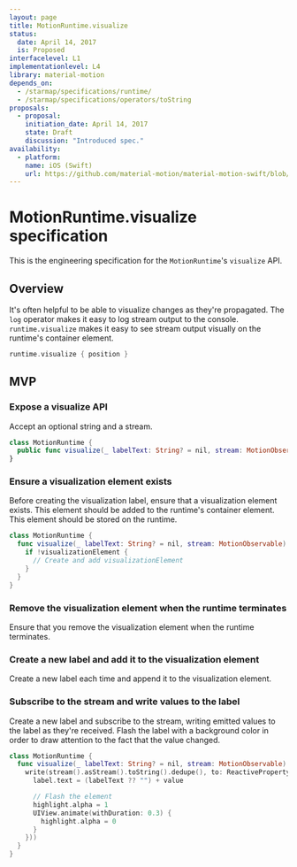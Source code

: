 ```yaml
---
layout: page
title: MotionRuntime.visualize
status:
  date: April 14, 2017
  is: Proposed
interfacelevel: L1
implementationlevel: L4
library: material-motion
depends_on:
  - /starmap/specifications/runtime/
  - /starmap/specifications/operators/toString
proposals:
  - proposal:
    initiation_date: April 14, 2017
    state: Draft
    discussion: "Introduced spec."
availability:
  - platform:
    name: iOS (Swift)
    url: https://github.com/material-motion/material-motion-swift/blob/develop/src/MotionRuntime.swift
---
```


# MotionRuntime.visualize specification

This is the engineering specification for the `MotionRuntime`'s `visualize` API.

## Overview

It's often helpful to be able to visualize changes as they're propagated. The `log` operator makes it easy to log stream output to the console. `runtime.visualize` makes it easy to see stream output visually on the runtime's container element.

```swift
runtime.visualize { position }
```

## MVP

### Expose a visualize API

Accept an optional string and a stream.

```swift
class MotionRuntime {
  public func visualize(_ labelText: String? = nil, stream: MotionObservable)
}
```

### Ensure a visualization element exists

Before creating the visualization label, ensure that a visualization element exists. This element should be added to the runtime's container element. This element should be stored on the runtime.

```swift
class MotionRuntime {
  func visualize(_ labelText: String? = nil, stream: MotionObservable) {
    if !visualizationElement {
      // Create and add visualizationElement
    }
  }
}
```

### Remove the visualization element when the runtime terminates

Ensure that you remove the visualization element when the runtime terminates.

### Create a new label and add it to the visualization element

Create a new label each time and append it to the visualization element.

### Subscribe to the stream and write values to the label

Create a new label and subscribe to the stream, writing emitted values to the label as they're received. Flash the label with a background color in order to draw attention to the fact that the value changed.

```swift
class MotionRuntime {
  func visualize(_ labelText: String? = nil, stream: MotionObservable) {
    write(stream().asStream().toString().dedupe(), to: ReactiveProperty(initialValue: "", externalWrite: { value in
      label.text = (labelText ?? "") + value

      // Flash the element
      highlight.alpha = 1
      UIView.animate(withDuration: 0.3) {
        highlight.alpha = 0
      }
    }))
  }
}
```
